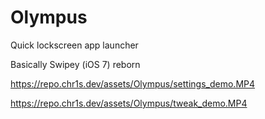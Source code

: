 # Olympus
Quick lockscreen app launcher

Basically Swipey (iOS 7) reborn

https://repo.chr1s.dev/assets/Olympus/settings_demo.MP4


https://repo.chr1s.dev/assets/Olympus/tweak_demo.MP4
